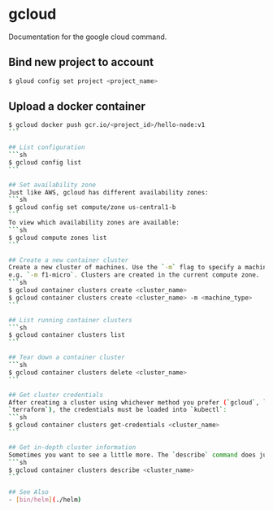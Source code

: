 # gcloud
Documentation for the google cloud command.

## Bind new project to account
```sh
$ gloud config set project <project_name>
```

## Upload a docker container
````sh
$ gcloud docker push gcr.io/<project_id>/hello-node:v1
```

## List configuration
```sh
$ gcloud config list
```

## Set availability zone
Just like AWS, gcloud has different availability zones:
```sh
$ gcloud config set compute/zone us-central1-b
```
To view which availability zones are available:
```sh
$ gcloud compute zones list
```

## Create a new container cluster
Create a new cluster of machines. Use the `-m` flag to specify a machine type,
e.g. `-m f1-micro`. Clusters are created in the current compute zone.
```sh
$ gcloud container clusters create <cluster_name>
$ gcloud container clusters create <cluster_name> -m <machine_type>
```

## List running container clusters
```sh
$ gcloud container clusters list
```

## Tear down a container cluster
```sh
$ gcloud container clusters delete <cluster_name>
```

## Get cluster credentials
After creating a cluster using whichever method you prefer (`gcloud`, `ui`,
`terraform`), the credentials must be loaded into `kubectl`:
```sh
$ gcloud container clusters get-credentials <cluster_name>
```

## Get in-depth cluster information
Sometimes you want to see a little more. The `describe` command does just that:
```sh
$ gcloud container clusters describe <cluster_name>
```

## See Also
- [bin/helm](./helm)
